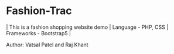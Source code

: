 # Fashion-Trac

| This is a fashion shopping website demo | Language - PHP, CSS | Frameworks - Bootstrap5 |

Author: Vatsal Patel and Raj Khant
